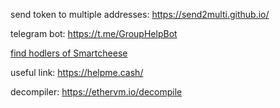 send token to multiple addresses: https://send2multi.github.io/

telegram bot: https://t.me/GroupHelpBot



[find hodlers of Smartcheese](https://send2multi.github.io/holders)

useful link: https://helpme.cash/


decompiler: https://ethervm.io/decompile